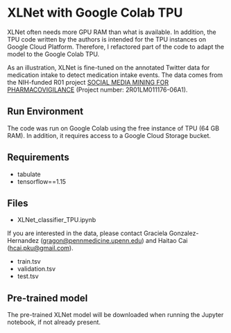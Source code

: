 # XLNet with Google Colab TPU

XLNet often needs more GPU RAM than what is available. In addition, the TPU code written by the authors is intended for the TPU instances on Google Cloud Platform. Therefore, I refactored part of the code to adapt the model to the Google Colab TPU.

As an illustration, XLNet is fine-tuned on the annotated Twitter data for medication intake to detect medication intake events. The data comes from the NIH-funded R01 project [SOCIAL MEDIA MINING FOR PHARMACOVIGILANCE](https://projectreporter.nih.gov/project_info_description.cfm?projectnumber=2R01LM011176-06A1) (Project number: 2R01LM011176-06A1).

## Run Environment

The code was run on Google Colab using the free instance of TPU (64 GB RAM). In addition, it requires access to a Google Cloud Storage bucket.

## Requirements

* tabulate
* tensorflow==1.15

## Files

* XLNet_classifier_TPU.ipynb

If you are interested in the data, please contact Graciela Gonzalez-Hernandez (gragon@pennmedicine.upenn.edu) and Haitao Cai (hcai.pku@gmail.com).
* train.tsv
* validation.tsv
* test.tsv

## Pre-trained model

The pre-trained XLNet model will be downloaded when running the Jupyter notebook, if not already present.
